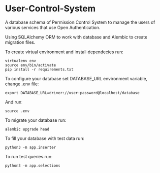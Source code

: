 # User-Control-System
A database schema of Permission Control System to manage the users of various services that use Open Authentication.

Using SQLAlchemy ORM to work with database and Alembic to create migration files.

To create virtual environment and install dependecies run:
```
virtualenv env
source env/bin/activate
pip install -r requirements.txt
```
To configure your database set DATABASE_URL environment variable, change .env file:
```
export DATABASE_URL=driver://user:password@localhost/database
```
And run:
```
source .env
```
To migrate your database run:
```
alembic upgrade head
```

To fill your database with test data run:
```
python3 -m app.inserter
```
To run test queries run:
```
python3 -m app.selections
```
